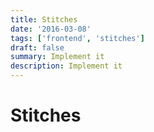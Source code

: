 ```yaml
---
title: Stitches
date: '2016-03-08'
tags: ['frontend', 'stitches']
draft: false
summary: Implement it
description: Implement it
---
```


# Stitches



